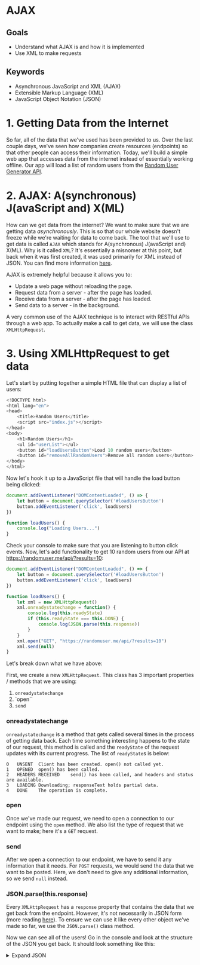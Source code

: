 # AJAX

## Goals
* Understand what AJAX is and how it is implemented
* Use XML to make requests

## Keywords
* Asynchronous JavaScript and XML (AJAX)
* Extensible Markup Language (XML)
* JavaScript Object Notation (JSON)

# 1. Getting Data from the Internet

So far, all of the data that we've used has been provided to us.  Over the last couple days, we've seen how companies create resources (endpoints) so that other people can access their information.  Today, we'll build a simple web app that accesses data from the internet instead of essentially working offline.  Our app will load a list of random users from the [Random User Generator API](https://randomuser.me/documentation).

# 2. AJAX: A(synchronous) J(avaScript and) X(ML)

How can we get data from the internet?  We want to make sure that we are getting data *asynchronously*.  This is so that our whole website doesn't freeze while we're waiting for data to come back.  The tool that we'll use to get data is called `AJAX` which stands for A(synchronous) J(avaScript and) X(ML).  Why is it called `XML`?  It's essentially a misnomer at this point, but back when it was first created, it was used primarily for XML instead of JSON.  You can find more information [here](https://stackoverflow.com/questions/12067185/why-is-it-called-xmlhttprequest).

AJAX is extremely helpful because it allows you to:

* Update a web page without reloading the page.
* Request data from a server - after the page has loaded.
* Receive data from a server - after the page has loaded.
* Send data to a server - in the background.

A very common use of the AJAX technique is to interact with RESTful APIs through a web app.  To actually make a call to get data, we will use the class `XMLHttpRequest`.


# 3. Using XMLHttpRequest to get data

Let's start by putting together a simple HTML file that can display a list of users:

```js
<!DOCTYPE html>
<html lang="en">
<head>
    <title>Random Users</title>
    <script src="index.js"></script>
</head>
<body>
    <h1>Random Users</h1>
    <ul id="userList"></ul>
    <button id="loadUsersButton">Load 10 random users</button>
    <button id="removeAllRandomUsers">Remove all random users</button>
</body>
</html>
```

Now let's hook it up to a JavaScript file that will handle the load button being clicked:

```js
document.addEventListener("DOMContentLoaded", () => {
    let button = document.querySelector('#loadUsersButton')
    button.addEventListener('click', loadUsers)
})

function loadUsers() {
    console.log("Loading Users...")
}
```

Check your console to make sure that you are listening to button click events.  Now, let's add functionality to get 10 random users from our API at https://randomuser.me/api/?results=10:

```js
document.addEventListener("DOMContentLoaded", () => {
    let button = document.querySelector('#loadUsersButton')
    button.addEventListener('click', loadUsers)
})

function loadUsers() {
    let xml = new XMLHttpRequest()
    xml.onreadystatechange = function() {
        console.log(this.readyState)
        if (this.readyState === this.DONE) {
            console.log(JSON.parse(this.response))
        }
    }
    xml.open("GET", "https://randomuser.me/api/?results=10")
    xml.send(null)
}
```

Let's break down what we have above:

First, we create a new `XMLHttpRequest`.  This class has 3 important properties / methods that we are using:

1. `onreadystatechange`
2. `open``
3. `send`

### onreadystatechange

`onreadystatechange` is a method that gets called several times in the process of getting data back.  Each time something interesting happens to the state of our request, this method is called and the `readyState` of the request updates with its current progress.  The list of `readyState`s is below:

```
0	UNSENT	Client has been created. open() not called yet.
1	OPENED	open() has been called.
2	HEADERS_RECEIVED	send() has been called, and headers and status are available.
3	LOADING	Downloading; responseText holds partial data.
4	DONE	The operation is complete.
```

### open

Once we've made our request, we need to open a connection to our endpoint using the `open` method.  We also list the type of request that we want to make; here it's a `GET` request.

### send

After we open a connection to our endpoint, we have to send it any information that it needs.  For `POST` requests, we would send the data that we want to be posted.  Here, we don't need to give any additional information, so we send `null` instead.

### JSON.parse(this.response)

Every `XMLHttpRequest` has a `response` property that contains the data that we get back from the endpoint.  However, it's not necessarily in JSON form (more reading [here](https://developer.mozilla.org/en-US/docs/Web/API/XMLHttpRequest/response)).  To ensure we can use it like every other object we've made so far, we use the `JSON.parse()` class method.

Now we can see all of the users!  Go in the console and look at the structure of the JSON you get back.  It should look something like this:

<details>
<summary>Expand JSON</summary>
```js
// 20190911122412
// https://randomuser.me/api/?results=10

{
  "results": [
    {
      "gender": "male",
      "name": {
        "title": "mr",
        "first": "john",
        "last": "alonso"
      },
      "location": {
        "street": "3630 calle de ferraz",
        "city": "ciudad real",
        "state": "castilla la mancha",
        "postcode": 62395,
        "coordinates": {
          "latitude": "-17.7911",
          "longitude": "-135.6430"
        },
        "timezone": {
          "offset": "+3:30",
          "description": "Tehran"
        }
      },
      "email": "john.alonso@example.com",
      "login": {
        "uuid": "90957349-5a08-4065-ba81-3edb00677a35",
        "username": "orangebutterfly290",
        "password": "ou8122",
        "salt": "vNbFaAt8",
        "md5": "f2ef73d09a77a1eabd7de62d7562d560",
        "sha1": "68e6516169c4b126ee50d2807b854976d66e7151",
        "sha256": "274d0f7d7540d5754b708826e322685f10da04ab2eeb1346155b13e24abf1a58"
      },
      "dob": {
        "date": "1992-02-01T17:05:22Z",
        "age": 27
      },
      "registered": {
        "date": "2015-10-19T07:39:14Z",
        "age": 3
      },
      "phone": "900-344-613",
      "cell": "617-157-152",
      "id": {
        "name": "DNI",
        "value": "01176833-B"
      },
      "picture": {
        "large": "https://randomuser.me/api/portraits/men/72.jpg",
        "medium": "https://randomuser.me/api/portraits/med/men/72.jpg",
        "thumbnail": "https://randomuser.me/api/portraits/thumb/men/72.jpg"
      },
      "nat": "ES"
    },
    {
      "gender": "female",
      "name": {
        "title": "miss",
        "first": "yara",
        "last": "leithe"
      },
      "location": {
        "street": "hjalmar jordans vei 9266",
        "city": "napp",
        "state": "aust-agder",
        "postcode": "5428",
        "coordinates": {
          "latitude": "-59.7754",
          "longitude": "96.2923"
        },
        "timezone": {
          "offset": "-3:30",
          "description": "Newfoundland"
        }
      },
      "email": "yara.leithe@example.com",
      "login": {
        "uuid": "28c28402-3bad-4560-8ef7-048581d263a9",
        "username": "ticklishelephant179",
        "password": "2233",
        "salt": "lzoQKQCu",
        "md5": "6ffb26a510c2cb8a17e68a69d2ae627e",
        "sha1": "a9cce4db05cfd698cf1514df94cbe0884912159e",
        "sha256": "66495d1f4a1d8041a47f8336dcd3ee2c81c65f64285d469e569aa5c718f73219"
      },
      "dob": {
        "date": "1977-12-03T21:00:49Z",
        "age": 41
      },
      "registered": {
        "date": "2005-12-22T02:16:32Z",
        "age": 13
      },
      "phone": "57872764",
      "cell": "92973917",
      "id": {
        "name": "FN",
        "value": "03127739551"
      },
      "picture": {
        "large": "https://randomuser.me/api/portraits/women/75.jpg",
        "medium": "https://randomuser.me/api/portraits/med/women/75.jpg",
        "thumbnail": "https://randomuser.me/api/portraits/thumb/women/75.jpg"
      },
      "nat": "NO"
    },
    {
      "gender": "male",
      "name": {
        "title": "mr",
        "first": "necati",
        "last": "adal"
      },
      "location": {
        "street": "9745 bağdat cd",
        "city": "nevşehir",
        "state": "çanakkale",
        "postcode": 39252,
        "coordinates": {
          "latitude": "32.5116",
          "longitude": "-14.0781"
        },
        "timezone": {
          "offset": "-5:00",
          "description": "Eastern Time (US & Canada), Bogota, Lima"
        }
      },
      "email": "necati.adal@example.com",
      "login": {
        "uuid": "50d31a3c-5ccc-43ba-bb3f-b6f1c3e9e6b0",
        "username": "blackgorilla698",
        "password": "1016",
        "salt": "gy9KZZfS",
        "md5": "cf6bba12c18166cb8fb9b0d4e2bf8b14",
        "sha1": "07b3baef56e6655a0c99dc44b6367fd1a6ade76e",
        "sha256": "f59889df068bdb8e61eae27c5c1ce9c95863bd531986c55a3e77f7089939ccda"
      },
      "dob": {
        "date": "1945-01-04T08:40:41Z",
        "age": 74
      },
      "registered": {
        "date": "2003-06-10T21:19:51Z",
        "age": 16
      },
      "phone": "(169)-438-1173",
      "cell": "(335)-847-6202",
      "id": {
        "name": "",
        "value": null
      },
      "picture": {
        "large": "https://randomuser.me/api/portraits/men/86.jpg",
        "medium": "https://randomuser.me/api/portraits/med/men/86.jpg",
        "thumbnail": "https://randomuser.me/api/portraits/thumb/men/86.jpg"
      },
      "nat": "TR"
    },
    {
      "gender": "female",
      "name": {
        "title": "miss",
        "first": "janita",
        "last": "eisma"
      },
      "location": {
        "street": "2967 lepelenburg",
        "city": "rijnwaarden",
        "state": "utrecht",
        "postcode": 87629,
        "coordinates": {
          "latitude": "-44.6907",
          "longitude": "170.8260"
        },
        "timezone": {
          "offset": "-3:30",
          "description": "Newfoundland"
        }
      },
      "email": "janita.eisma@example.com",
      "login": {
        "uuid": "d93516f9-dd1b-4026-a01d-3bf75e11b454",
        "username": "yellowfrog900",
        "password": "kong",
        "salt": "5Yq4T7gp",
        "md5": "06074ba8eca6df82e45dc35ce28bb15d",
        "sha1": "248fcc4295020b6707df04d15a42dd6579598dc8",
        "sha256": "04913d708391f4366f53f93896656a1be7aa414f708375e3083a917cd6ec3043"
      },
      "dob": {
        "date": "1980-06-20T23:00:41Z",
        "age": 39
      },
      "registered": {
        "date": "2003-11-17T23:15:48Z",
        "age": 15
      },
      "phone": "(925)-518-3641",
      "cell": "(614)-716-3452",
      "id": {
        "name": "BSN",
        "value": "07047549"
      },
      "picture": {
        "large": "https://randomuser.me/api/portraits/women/87.jpg",
        "medium": "https://randomuser.me/api/portraits/med/women/87.jpg",
        "thumbnail": "https://randomuser.me/api/portraits/thumb/women/87.jpg"
      },
      "nat": "NL"
    },
    {
      "gender": "male",
      "name": {
        "title": "mr",
        "first": "ethan",
        "last": "barnaby"
      },
      "location": {
        "street": "1542 peel st",
        "city": "field",
        "state": "newfoundland and labrador",
        "postcode": "I7N 5T8",
        "coordinates": {
          "latitude": "15.6931",
          "longitude": "124.0815"
        },
        "timezone": {
          "offset": "-8:00",
          "description": "Pacific Time (US & Canada)"
        }
      },
      "email": "ethan.barnaby@example.com",
      "login": {
        "uuid": "6ba413b8-6354-448b-8ded-4ebe138f5ea1",
        "username": "redostrich306",
        "password": "1013",
        "salt": "WsQSw9iz",
        "md5": "a2befad92fd3f0bfdb80fe88889a7ceb",
        "sha1": "479942b57e6605e5e65f63c210c3c1f21eddb994",
        "sha256": "2e1730f55d3312d120a8593840dcd8f40c49562458c9eed357fab60fb40d46d0"
      },
      "dob": {
        "date": "1982-03-29T01:12:11Z",
        "age": 37
      },
      "registered": {
        "date": "2006-05-26T20:22:15Z",
        "age": 13
      },
      "phone": "945-977-6607",
      "cell": "001-262-7723",
      "id": {
        "name": "",
        "value": null
      },
      "picture": {
        "large": "https://randomuser.me/api/portraits/men/90.jpg",
        "medium": "https://randomuser.me/api/portraits/med/men/90.jpg",
        "thumbnail": "https://randomuser.me/api/portraits/thumb/men/90.jpg"
      },
      "nat": "CA"
    },
    {
      "gender": "female",
      "name": {
        "title": "ms",
        "first": "marilou",
        "last": "andersen"
      },
      "location": {
        "street": "5627 9th st",
        "city": "delisle",
        "state": "british columbia",
        "postcode": "O3K 5W3",
        "coordinates": {
          "latitude": "71.7074",
          "longitude": "169.7862"
        },
        "timezone": {
          "offset": "-3:30",
          "description": "Newfoundland"
        }
      },
      "email": "marilou.andersen@example.com",
      "login": {
        "uuid": "4993d597-1a17-4c19-a784-0b06c87f2751",
        "username": "beautifulpeacock850",
        "password": "gonzales",
        "salt": "Vp5Bi85R",
        "md5": "6fd83d6d6c4560cdfe46133a55707d95",
        "sha1": "c49dbf8711cd8d73509d8a8ebb0256d5f60cc29b",
        "sha256": "3929a3d977c576914b69b3bba9a2f674d21e3b89a9b94e6f426f17643d361080"
      },
      "dob": {
        "date": "1970-11-03T09:28:35Z",
        "age": 48
      },
      "registered": {
        "date": "2007-12-05T06:38:41Z",
        "age": 11
      },
      "phone": "737-915-1438",
      "cell": "474-562-1199",
      "id": {
        "name": "",
        "value": null
      },
      "picture": {
        "large": "https://randomuser.me/api/portraits/women/15.jpg",
        "medium": "https://randomuser.me/api/portraits/med/women/15.jpg",
        "thumbnail": "https://randomuser.me/api/portraits/thumb/women/15.jpg"
      },
      "nat": "CA"
    },
    {
      "gender": "female",
      "name": {
        "title": "ms",
        "first": "dantela",
        "last": "da cunha"
      },
      "location": {
        "street": "6404 rua mato grosso ",
        "city": "rio verde",
        "state": "rondônia",
        "postcode": 76376,
        "coordinates": {
          "latitude": "-60.1944",
          "longitude": "-124.5095"
        },
        "timezone": {
          "offset": "-3:00",
          "description": "Brazil, Buenos Aires, Georgetown"
        }
      },
      "email": "dantela.dacunha@example.com",
      "login": {
        "uuid": "b55bc4bb-5f26-40aa-bb4e-e68fbca90c00",
        "username": "orangewolf232",
        "password": "dominion",
        "salt": "NGZjD4lG",
        "md5": "01288bf5bc2d665432d58b39abf0ee26",
        "sha1": "36faa4d0a60c5d990132d8a88ab427b740de40c8",
        "sha256": "4ed42038c37769703aef9ebfc2df6564449b2b7042b67ee70dd11a4fed2ea1ee"
      },
      "dob": {
        "date": "1951-04-21T00:21:46Z",
        "age": 68
      },
      "registered": {
        "date": "2003-08-22T02:31:49Z",
        "age": 16
      },
      "phone": "(79) 3790-7272",
      "cell": "(52) 9997-8544",
      "id": {
        "name": "",
        "value": null
      },
      "picture": {
        "large": "https://randomuser.me/api/portraits/women/85.jpg",
        "medium": "https://randomuser.me/api/portraits/med/women/85.jpg",
        "thumbnail": "https://randomuser.me/api/portraits/thumb/women/85.jpg"
      },
      "nat": "BR"
    },
    {
      "gender": "male",
      "name": {
        "title": "mr",
        "first": "said",
        "last": "green"
      },
      "location": {
        "street": "fossumveien 9265",
        "city": "skjærhalden",
        "state": "description",
        "postcode": "6818",
        "coordinates": {
          "latitude": "-61.2779",
          "longitude": "-101.9876"
        },
        "timezone": {
          "offset": "0:00",
          "description": "Western Europe Time, London, Lisbon, Casablanca"
        }
      },
      "email": "said.green@example.com",
      "login": {
        "uuid": "a4cc355c-88cc-419c-8b59-1425c4e72feb",
        "username": "bigleopard481",
        "password": "ginscoot",
        "salt": "VWpk0fs9",
        "md5": "5a167e1ca87641e15b3e6a0318dc69b4",
        "sha1": "44fc334aa82741e167075f000674fbfbe3a57347",
        "sha256": "74d86ddb0bec328ac88ada49d2b92e916e7e49abcbeeb94cbeb0b290c1ef461e"
      },
      "dob": {
        "date": "1951-01-09T19:48:28Z",
        "age": 68
      },
      "registered": {
        "date": "2008-11-15T23:33:22Z",
        "age": 10
      },
      "phone": "72195436",
      "cell": "94037406",
      "id": {
        "name": "FN",
        "value": "09015139819"
      },
      "picture": {
        "large": "https://randomuser.me/api/portraits/men/72.jpg",
        "medium": "https://randomuser.me/api/portraits/med/men/72.jpg",
        "thumbnail": "https://randomuser.me/api/portraits/thumb/men/72.jpg"
      },
      "nat": "NO"
    },
    {
      "gender": "female",
      "name": {
        "title": "miss",
        "first": "ayse",
        "last": "manke"
      },
      "location": {
        "street": "grüner weg 62",
        "city": "richtenberg",
        "state": "sachsen-anhalt",
        "postcode": 22385,
        "coordinates": {
          "latitude": "-17.9911",
          "longitude": "-154.8626"
        },
        "timezone": {
          "offset": "-11:00",
          "description": "Midway Island, Samoa"
        }
      },
      "email": "ayse.manke@example.com",
      "login": {
        "uuid": "cd752b5b-f282-475d-bc79-9322fe9568d5",
        "username": "crazywolf367",
        "password": "carlton",
        "salt": "DZwcRvKF",
        "md5": "d2928f2e91c905b2a7692bd529efdc54",
        "sha1": "dc1c8cb9a0c9c4a5ae68a7c51ee5b3ebb621f458",
        "sha256": "fd22ad23cc7d7e238839510b25fecbd7c00a5d7b1add612c02ab9b67c3c78038"
      },
      "dob": {
        "date": "1961-01-11T20:40:33Z",
        "age": 58
      },
      "registered": {
        "date": "2012-10-20T14:22:37Z",
        "age": 6
      },
      "phone": "0512-1138734",
      "cell": "0175-4993019",
      "id": {
        "name": "",
        "value": null
      },
      "picture": {
        "large": "https://randomuser.me/api/portraits/women/9.jpg",
        "medium": "https://randomuser.me/api/portraits/med/women/9.jpg",
        "thumbnail": "https://randomuser.me/api/portraits/thumb/women/9.jpg"
      },
      "nat": "DE"
    },
    {
      "gender": "male",
      "name": {
        "title": "mr",
        "first": "jesus",
        "last": "iglesias"
      },
      "location": {
        "street": "8390 calle de tetuán",
        "city": "ciudad real",
        "state": "melilla",
        "postcode": 56769,
        "coordinates": {
          "latitude": "-79.2691",
          "longitude": "44.7178"
        },
        "timezone": {
          "offset": "+3:00",
          "description": "Baghdad, Riyadh, Moscow, St. Petersburg"
        }
      },
      "email": "jesus.iglesias@example.com",
      "login": {
        "uuid": "34e5a6cc-ba8d-427e-a848-f221ebf6ce0c",
        "username": "greentiger591",
        "password": "heather1",
        "salt": "SuNIj0Xr",
        "md5": "6494c98f22a220b14a6b75e633ed367f",
        "sha1": "b592896bc41f8382e8371b0b15439a31bc8d3aad",
        "sha256": "45ba52832a343c8e9fd75f50dbe3be0bc2776d3fdf8043c05a098237ec827f4a"
      },
      "dob": {
        "date": "1987-01-25T02:10:02Z",
        "age": 32
      },
      "registered": {
        "date": "2004-05-04T15:52:25Z",
        "age": 15
      },
      "phone": "993-107-559",
      "cell": "667-792-477",
      "id": {
        "name": "DNI",
        "value": "43270218-O"
      },
      "picture": {
        "large": "https://randomuser.me/api/portraits/men/81.jpg",
        "medium": "https://randomuser.me/api/portraits/med/men/81.jpg",
        "thumbnail": "https://randomuser.me/api/portraits/thumb/men/81.jpg"
      },
      "nat": "ES"
    }
  ],
  "info": {
    "seed": "92dbae6dca916246",
    "results": 10,
    "page": 1,
    "version": "1.2"
  }
}
```
</details>

# 4. Adding the users to our app

Now that we have the JSON of the users, we can iterate over it and access the information that we're interested in.  Let's display a list of all of their names.  

```js
document.addEventListener("DOMContentLoaded", () => {
    let loadButton = document.querySelector('#loadUsersButton')
    loadButton.addEventListener('click', loadUsers)
    let removeButton = document.querySelector('#removeAllRandomUsers')
    removeButton.addEventListener('click', removeUsers)
})

function loadUsers() {
    let xml = new XMLHttpRequest()
    xml.onreadystatechange = function() {
        console.log(this.readyState)
        if (this.readyState === this.DONE) {
            let usersJSON = JSON.parse(this.response)            
            let randomUsers = usersJSON.results
            addUsersToDOM(randomUsers)
        }
    }
    xml.open("GET", "https://randomuser.me/api/?results=10")
    xml.send(null)
}

function removeUsers() {
    let userList = document.querySelector("#userList")
    userList.innerHTML = ''
}

function addUsersToDOM(users) {
    let userList = document.querySelector("#userList")
    for (user of users) {
        let newListItem = document.createElement("li")
        console.log(user)
        let title = capitalize(user.name.title)
        let firstName = capitalize(user.name.first)
        let lastName = capitalize(user.name.last)
        newListItem.innerText = `${title}. ${firstName} ${lastName}`
        userList.append(newListItem)
    }
}

function capitalize(str) {
    if (typeof str !== "string") {
        return ""
    }
    return str.charAt(0).toUpperCase() + str.slice(1)
}
```

Notice that the page does not reload with each request. This is EXCITING!


## Resources

* [AJAX - MDN](https://developer.mozilla.org/en-US/docs/Web/Guide/AJAX/Getting_Started)
* [AJAX - W3Schools](https://www.w3schools.com/xml/ajax_intro.asp)
